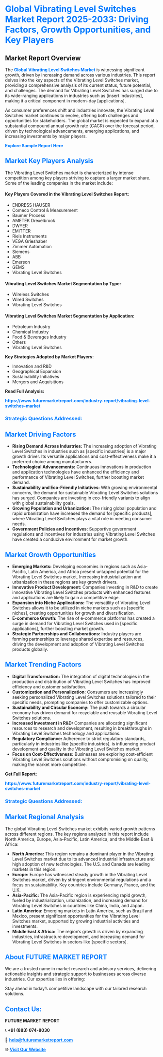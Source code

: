 <h1 style="color: #007BFF;">Global Vibrating Level Switches Market Report 2025-2033: Driving Factors, Growth Opportunities, and Key Players</h1>

<section id="overview">
<h2>Market Report Overview</h2>
<p>The <a href="https://www.futuremarketreport.com/industry-report/vibrating-level-switches-market" style="color: #007BFF; text-decoration: none;"><strong>Global Vibrating Level Switches Market</strong></a> is witnessing significant growth, driven by increasing demand across various industries. This report delves into the key aspects of the Vibrating Level Switches market, providing a comprehensive analysis of its current status, future potential, and challenges. The demand for Vibrating Level Switches has surged due to its wide-ranging applications in industries such as [insert industries], making it a critical component in modern-day [applications].</p>
<p>As consumer preferences shift and industries innovate, the Vibrating Level Switches market continues to evolve, offering both challenges and opportunities for stakeholders. The global market is expected to expand at a substantial compound annual growth rate (CAGR) over the forecast period, driven by technological advancements, emerging applications, and increasing investments by major players.</p>
</section>

<section id="overview">
<p><a href="https://www.futuremarketreport.com/request-sample/reportId=101019" style="color: #007BFF; text-decoration: none;"><strong>Explore Sample Report Here</strong></a></p>
</section>

<section id="key-players">
<h2 style="color: #007BFF;">Market Key Players Analysis</h2>
<p>The Vibrating Level Switches market is characterized by intense competition among key players striving to capture a larger market share. Some of the leading companies in the market include:</p>
<h4>Key Players Covered in the Vibrating Level Switches Report:</h4>
<ul><li>ENDRESS HAUSER</li><li>Comeco Control &amp; Measurement</li><li>Baumer Process</li><li>AMETEK Drexelbrook</li><li>DWYER</li><li>EMITTER</li><li>Riels Instruments</li><li>VEGA Grieshaber</li><li>Zimmer Automation</li><li>Siemens</li><li>ABB</li><li>Emerson</li><li>GEMS</li><li>Vibrating Level Switches</li></ul>
<h4>Vibrating Level Switches Market Segmentation by Type:</h4>
<ul><li>Wireless Switches</li><li>Wired Switches</li><li>Vibrating Level Switches</li></ul>

<h4>Vibrating Level Switches Market Segmentation by Application:</h4>
<ul><li>Petroleum Industry</li><li>Chemical Industry</li><li>Food &amp; Beverages Industry</li><li>Others</li><li>Vibrating Level Switches</li></ul>
<p><strong>Key Strategies Adopted by Market Players:</strong></p>
<ul>
<li>Innovation and R&D</li>
<li>Geographical Expansion</li>
<li>Sustainability Initiatives</li>
<li>Mergers and Acquisitions</li>
</ul>
</section>

<section>
<p><strong>Read Full Analysis: </strong></p><a href="https://www.futuremarketreport.com/industry-report/vibrating-level-switches-market" style="color: #007BFF; text-decoration: none;"><strong>https://www.futuremarketreport.com/industry-report/vibrating-level-switches-market</strong></a>
<h3 style="color: #007BFF;">Strategic Questions Addressed:</h3>
</section>

<section id="driving-factors">
<h2 style="color: #007BFF;">Market Driving Factors</h2>
<ul>
<li><strong>Rising Demand Across Industries:</strong> The increasing adoption of Vibrating Level Switches in industries such as [specific industries] is a major growth driver. Its versatile applications and cost-effectiveness make it a preferred choice among manufacturers.</li>
<li><strong>Technological Advancements:</strong> Continuous innovations in production and application technologies have enhanced the efficiency and performance of Vibrating Level Switches, further boosting market demand.</li>
<li><strong>Sustainability and Eco-Friendly Initiatives:</strong> With growing environmental concerns, the demand for sustainable Vibrating Level Switches solutions has surged. Companies are investing in eco-friendly variants to align with global sustainability goals.</li>
<li><strong>Growing Population and Urbanization:</strong> The rising global population and rapid urbanization have increased the demand for [specific products], where Vibrating Level Switches plays a vital role in meeting consumer needs.</li>
<li><strong>Government Policies and Incentives:</strong> Supportive government regulations and incentives for industries using Vibrating Level Switches have created a conducive environment for market growth.</li>
</ul>
</section>

<section id="growth-opportunities">
<h2 style="color: #007BFF;">Market Growth Opportunities</h2>
<ul>
<li><strong>Emerging Markets:</strong> Developing economies in regions such as Asia-Pacific, Latin America, and Africa present untapped potential for the Vibrating Level Switches market. Increasing industrialization and urbanization in these regions are key growth drivers.</li>
<li><strong>Innovative Product Development:</strong> Companies investing in R&D to create innovative Vibrating Level Switches products with enhanced features and applications are likely to gain a competitive edge.</li>
<li><strong>Expansion into Niche Applications:</strong> The versatility of Vibrating Level Switches allows it to be utilized in niche markets such as [specific niches], creating opportunities for growth and diversification.</li>
<li><strong>E-commerce Growth:</strong> The rise of e-commerce platforms has created a surge in demand for Vibrating Level Switches used in [specific applications], further boosting market growth.</li>
<li><strong>Strategic Partnerships and Collaborations:</strong> Industry players are forming partnerships to leverage shared expertise and resources, driving the development and adoption of Vibrating Level Switches products globally.</li>
</ul>
</section>

<section id="trending-factors">
<h2 style="color: #007BFF;">Market Trending Factors</h2>
<ul>
<li><strong>Digital Transformation:</strong> The integration of digital technologies in the production and distribution of Vibrating Level Switches has improved efficiency and customer satisfaction.</li>
<li><strong>Customization and Personalization:</strong> Consumers are increasingly seeking personalized Vibrating Level Switches solutions tailored to their specific needs, prompting companies to offer customizable options.</li>
<li><strong>Sustainability and Circular Economy:</strong> The push towards a circular economy has driven demand for recyclable and reusable Vibrating Level Switches solutions.</li>
<li><strong>Increased Investment in R&D:</strong> Companies are allocating significant resources to research and development, resulting in breakthroughs in Vibrating Level Switches technology and applications.</li>
<li><strong>Regulatory Compliance:</strong> Adherence to strict regulatory standards, particularly in industries like [specific industries], is influencing product development and quality in the Vibrating Level Switches market.</li>
<li><strong>Focus on Cost-Effectiveness:</strong> Businesses are exploring cost-efficient Vibrating Level Switches solutions without compromising on quality, making the market more competitive.</li>
</ul>
</section>

<section>
<p><strong>Get Full Report: </strong></p><a href="https://www.futuremarketreport.com/industry-report/vibrating-level-switches-market" style="color: #007BFF; text-decoration: none;"><strong>https://www.futuremarketreport.com/industry-report/vibrating-level-switches-market</strong></a>
<h3 style="color: #007BFF;">Strategic Questions Addressed:</h3>
</section>


<section id="regional-analysis">
<h2 style="color: #007BFF;">Market Regional Analysis</h2>
<p>The global Vibrating Level Switches market exhibits varied growth patterns across different regions. The key regions analyzed in this report include North America, Europe, Asia-Pacific, Latin America, and the Middle East & Africa:</p>
<ul>
<li><strong>North America:</strong> This region remains a dominant player in the Vibrating Level Switches market due to its advanced industrial infrastructure and high adoption of new technologies. The U.S. and Canada are leading markets in this region.</li>
<li><strong>Europe:</strong> Europe has witnessed steady growth in the Vibrating Level Switches market, driven by stringent environmental regulations and a focus on sustainability. Key countries include Germany, France, and the U.K.</li>
<li><strong>Asia-Pacific:</strong> The Asia-Pacific region is experiencing rapid growth, fueled by industrialization, urbanization, and increasing demand for Vibrating Level Switches in countries like China, India, and Japan.</li>
<li><strong>Latin America:</strong> Emerging markets in Latin America, such as Brazil and Mexico, present significant opportunities for the Vibrating Level Switches market, supported by growing industrial activities and investments.</li>
<li><strong>Middle East & Africa:</strong> The region’s growth is driven by expanding industries, infrastructure development, and increasing demand for Vibrating Level Switches in sectors like [specific sectors].</li>
</ul>
</section>

<footer>
<h2 style="color: #007BFF;">About FUTURE MARKET REPORT</h2>
<p>We are a trusted name in market research and advisory services, delivering actionable insights and strategic support to businesses across diverse industries. Our expertise lies in offering:</p>

<p>Stay ahead in today’s competitive landscape with our tailored research solutions.</p>

<h2 style="color: #007BFF;">Contact Us:</h2>
<p><strong>FUTURE MARKET REPORT</strong></p>
<p>📞 <strong>+91 (883) 074-8030</strong></p>
<p>📧 <strong><a href="mailto:help@futuremarketreport.com" style="color: #007BFF;">help@futuremarketreport.com</a></strong></p>
<p>🌐 <strong><a href="https://www.futuremarketreport.com/" style="color: #007BFF;">Visit Our Website</a></strong></p>
</footer>